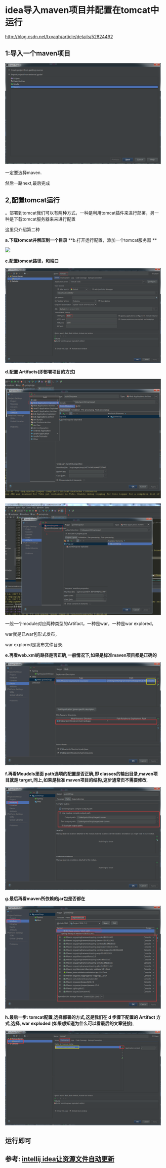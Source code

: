 # idea导入maven项目并配置在tomcat中运行

http://blog.csdn.net/txvaqh/article/details/52824492

## 1:导入一个maven项目

![](images/idea2.png)

一定要选择maven.

然后一路next,最后完成


## 2,配置tomcat运行

。部署到tomcat我们可以有两种方式，一种是利用tomcat插件来进行部署，另一种是下载tomcat服务器来来进行配置

这里只介绍第二种

**a.下载tomcat并解压到一个目录** 
**b.打开运行配置，添加一个tomcat服务器 **

![](http://img.blog.csdn.net/20161015182321572)

**c.配置tomcat路径，和端口** 

![](images/idea3.png)

**d.配置 Artifacts(即部署项目的方式)**

![](images/idea5.png)

![](images/idea4.png)

一般一个module对应两种类型的Artifact，一种是war，一种是war explored。

war就是已war包形式发布，

war explored是发布文件目录.

**e.再看web.xml的路径是否正确,一般情况下,如果是标准maven项目都是正确的**

![](images/idea6.png)


**f.再看Moudels里面 path选项的配置是否正确,即 classes的输出目录,maven项目就是 target,同上,如果是标准 maven项目的结构,这步通常页不需要修改**.


![](images/idea7.png)

**g.最后再看maven所依赖的jar包是否都在**

![](images/idea8.png)

**h.最后一步: tomcat配置,选择部署的方式,这是我们在 d 步骤下配置的 Artifact 方式,选择, war exploded (如果想知道为什么可以看最后的文章链接)**,

![](images/idea9.png)


## 运行即可

## 参考: [intellij idea让资源文件自动更新]()















